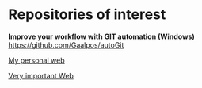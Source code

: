 # Repositories of interest

**Improve your workflow with GIT automation (Windows)** https://github.com/Gaalpos/autoGit

[My personal web](https://gaalpos.dev/)

[Very important Web](https://gaalpos.github.io/gafa-nadal)
